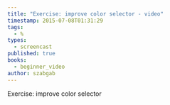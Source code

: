```yaml
---
title: "Exercise: improve color selector - video"
timestamp: 2015-07-08T01:31:29
tags:
  - %
types:
  - screencast
published: true
books:
  - beginner_video
author: szabgab
---
```



Exercise: improve color selector


<slidecast file="beginner-perl/exercise-improve-color-selector" youtube="7QEB2a-cinU" />
